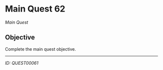# Main Quest 62

*Main Quest*

## Objective
Complete the main quest objective.

---
*ID: QUEST00061*